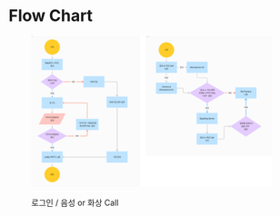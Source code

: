 # Flow Chart

<figure><img src="../../.gitbook/assets/Group 237571 (2).png" alt=""><figcaption><p>로그인 / 음성 or 화상 Call</p></figcaption></figure>

